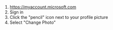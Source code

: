 
1. https://myaccount.microsoft.com
2. Sign in
3. Click the "pencil" icon next to your profile picture
4. Select "Change Photo"
